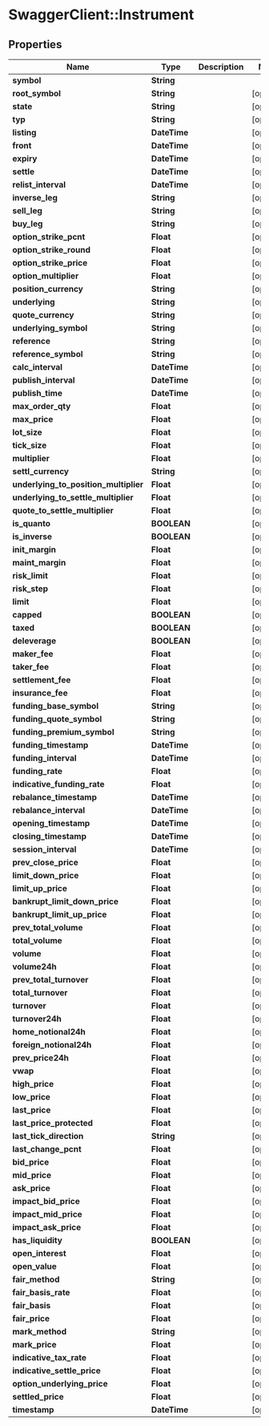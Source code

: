 # SwaggerClient::Instrument

## Properties
Name | Type | Description | Notes
------------ | ------------- | ------------- | -------------
**symbol** | **String** |  | 
**root_symbol** | **String** |  | [optional] 
**state** | **String** |  | [optional] 
**typ** | **String** |  | [optional] 
**listing** | **DateTime** |  | [optional] 
**front** | **DateTime** |  | [optional] 
**expiry** | **DateTime** |  | [optional] 
**settle** | **DateTime** |  | [optional] 
**relist_interval** | **DateTime** |  | [optional] 
**inverse_leg** | **String** |  | [optional] 
**sell_leg** | **String** |  | [optional] 
**buy_leg** | **String** |  | [optional] 
**option_strike_pcnt** | **Float** |  | [optional] 
**option_strike_round** | **Float** |  | [optional] 
**option_strike_price** | **Float** |  | [optional] 
**option_multiplier** | **Float** |  | [optional] 
**position_currency** | **String** |  | [optional] 
**underlying** | **String** |  | [optional] 
**quote_currency** | **String** |  | [optional] 
**underlying_symbol** | **String** |  | [optional] 
**reference** | **String** |  | [optional] 
**reference_symbol** | **String** |  | [optional] 
**calc_interval** | **DateTime** |  | [optional] 
**publish_interval** | **DateTime** |  | [optional] 
**publish_time** | **DateTime** |  | [optional] 
**max_order_qty** | **Float** |  | [optional] 
**max_price** | **Float** |  | [optional] 
**lot_size** | **Float** |  | [optional] 
**tick_size** | **Float** |  | [optional] 
**multiplier** | **Float** |  | [optional] 
**settl_currency** | **String** |  | [optional] 
**underlying_to_position_multiplier** | **Float** |  | [optional] 
**underlying_to_settle_multiplier** | **Float** |  | [optional] 
**quote_to_settle_multiplier** | **Float** |  | [optional] 
**is_quanto** | **BOOLEAN** |  | [optional] 
**is_inverse** | **BOOLEAN** |  | [optional] 
**init_margin** | **Float** |  | [optional] 
**maint_margin** | **Float** |  | [optional] 
**risk_limit** | **Float** |  | [optional] 
**risk_step** | **Float** |  | [optional] 
**limit** | **Float** |  | [optional] 
**capped** | **BOOLEAN** |  | [optional] 
**taxed** | **BOOLEAN** |  | [optional] 
**deleverage** | **BOOLEAN** |  | [optional] 
**maker_fee** | **Float** |  | [optional] 
**taker_fee** | **Float** |  | [optional] 
**settlement_fee** | **Float** |  | [optional] 
**insurance_fee** | **Float** |  | [optional] 
**funding_base_symbol** | **String** |  | [optional] 
**funding_quote_symbol** | **String** |  | [optional] 
**funding_premium_symbol** | **String** |  | [optional] 
**funding_timestamp** | **DateTime** |  | [optional] 
**funding_interval** | **DateTime** |  | [optional] 
**funding_rate** | **Float** |  | [optional] 
**indicative_funding_rate** | **Float** |  | [optional] 
**rebalance_timestamp** | **DateTime** |  | [optional] 
**rebalance_interval** | **DateTime** |  | [optional] 
**opening_timestamp** | **DateTime** |  | [optional] 
**closing_timestamp** | **DateTime** |  | [optional] 
**session_interval** | **DateTime** |  | [optional] 
**prev_close_price** | **Float** |  | [optional] 
**limit_down_price** | **Float** |  | [optional] 
**limit_up_price** | **Float** |  | [optional] 
**bankrupt_limit_down_price** | **Float** |  | [optional] 
**bankrupt_limit_up_price** | **Float** |  | [optional] 
**prev_total_volume** | **Float** |  | [optional] 
**total_volume** | **Float** |  | [optional] 
**volume** | **Float** |  | [optional] 
**volume24h** | **Float** |  | [optional] 
**prev_total_turnover** | **Float** |  | [optional] 
**total_turnover** | **Float** |  | [optional] 
**turnover** | **Float** |  | [optional] 
**turnover24h** | **Float** |  | [optional] 
**home_notional24h** | **Float** |  | [optional] 
**foreign_notional24h** | **Float** |  | [optional] 
**prev_price24h** | **Float** |  | [optional] 
**vwap** | **Float** |  | [optional] 
**high_price** | **Float** |  | [optional] 
**low_price** | **Float** |  | [optional] 
**last_price** | **Float** |  | [optional] 
**last_price_protected** | **Float** |  | [optional] 
**last_tick_direction** | **String** |  | [optional] 
**last_change_pcnt** | **Float** |  | [optional] 
**bid_price** | **Float** |  | [optional] 
**mid_price** | **Float** |  | [optional] 
**ask_price** | **Float** |  | [optional] 
**impact_bid_price** | **Float** |  | [optional] 
**impact_mid_price** | **Float** |  | [optional] 
**impact_ask_price** | **Float** |  | [optional] 
**has_liquidity** | **BOOLEAN** |  | [optional] 
**open_interest** | **Float** |  | [optional] 
**open_value** | **Float** |  | [optional] 
**fair_method** | **String** |  | [optional] 
**fair_basis_rate** | **Float** |  | [optional] 
**fair_basis** | **Float** |  | [optional] 
**fair_price** | **Float** |  | [optional] 
**mark_method** | **String** |  | [optional] 
**mark_price** | **Float** |  | [optional] 
**indicative_tax_rate** | **Float** |  | [optional] 
**indicative_settle_price** | **Float** |  | [optional] 
**option_underlying_price** | **Float** |  | [optional] 
**settled_price** | **Float** |  | [optional] 
**timestamp** | **DateTime** |  | [optional] 


